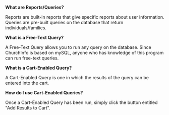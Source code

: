 **What are Reports/Queries?**

Reports are built-in reports that give specific reports about user information. Queries are pre-built queries on the database that return individuals/families.

**What is a Free-Text Query?**

A Free-Text Query allows you to run any query on the database. Since ChurchInfo is based on mySQL, anyone who has knowledge of this program can run free-text queries.

**What is a Cart-Enabled Query?**

A Cart-Enabled Query is one in which the results of the query can be entered into the cart.

**How do I use Cart-Enabled Queries?**

Once a Cart-Enabled Query has been run, simply click the button entitled "Add Results to Cart".
